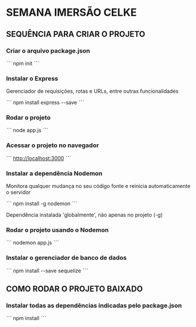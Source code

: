 # SEMANA IMERSÃO CELKE

## SEQUÊNCIA PARA CRIAR O PROJETO

### Criar o arquivo package.json

ˋˋˋ
npm init
ˋˋˋ

### Instalar o Express

Gerenciador de requisições, rotas e URLs, entre outras funcionalidades

ˋˋˋ
npm install express --save
ˋˋˋ

### Rodar o projeto

ˋˋˋ
node app.js
ˋˋˋ

### Acessar o projeto no navegador

ˋˋˋ
<http://localhost:3000>
ˋˋˋ

### Instalar a dependência Nodemon

Monitora qualquer mudança no seu código fonte e reinicia automaticamente o servidor

ˋˋˋ
npm install -g nodemon
ˋˋˋ

Dependência instalada 'globalmente', não apenas no projeto (-g)

### Rodar o projeto usando o Nodemon

ˋˋˋ
nodemon app.js
ˋˋˋ

### Instalar o gerenciador de banco de dados

ˋˋˋ
npm install --save sequelize
ˋˋˋ

## COMO RODAR O PROJETO BAIXADO

### Instalar todas as dependências indicadas pelo package.json

ˋˋˋ
npm install
ˋˋˋ

